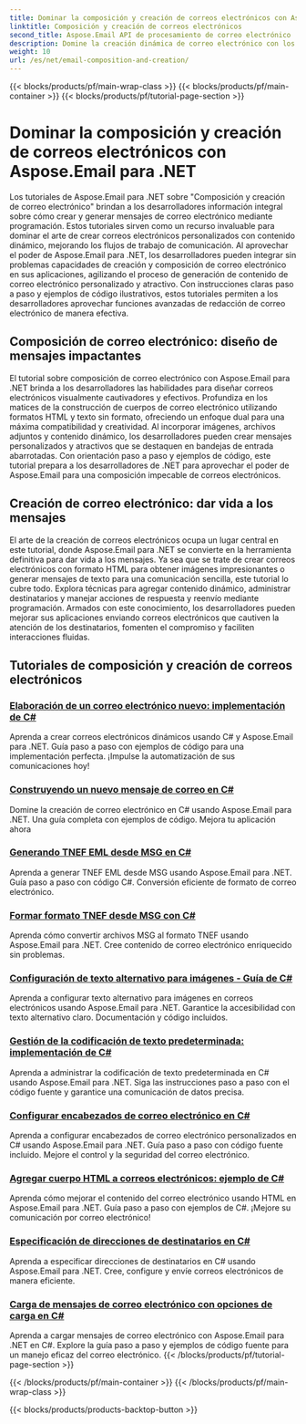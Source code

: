 ```yaml
---
title: Dominar la composición y creación de correos electrónicos con Aspose.Email para .NET
linktitle: Composición y creación de correos electrónicos
second_title: Aspose.Email API de procesamiento de correo electrónico .NET
description: Domine la creación dinámica de correo electrónico con los tutoriales de Aspose.Email para .NET. Cree correos electrónicos atractivos mediante programación, personalice el contenido, agregue archivos adjuntos y mejore la comunicación.
weight: 10
url: /es/net/email-composition-and-creation/
---
```


{{< blocks/products/pf/main-wrap-class >}}
{{< blocks/products/pf/main-container >}}
{{< blocks/products/pf/tutorial-page-section >}}

# Dominar la composición y creación de correos electrónicos con Aspose.Email para .NET


Los tutoriales de Aspose.Email para .NET sobre "Composición y creación de correo electrónico" brindan a los desarrolladores información integral sobre cómo crear y generar mensajes de correo electrónico mediante programación. Estos tutoriales sirven como un recurso invaluable para dominar el arte de crear correos electrónicos personalizados con contenido dinámico, mejorando los flujos de trabajo de comunicación. Al aprovechar el poder de Aspose.Email para .NET, los desarrolladores pueden integrar sin problemas capacidades de creación y composición de correo electrónico en sus aplicaciones, agilizando el proceso de generación de contenido de correo electrónico personalizado y atractivo. Con instrucciones claras paso a paso y ejemplos de código ilustrativos, estos tutoriales permiten a los desarrolladores aprovechar funciones avanzadas de redacción de correo electrónico de manera efectiva.

## Composición de correo electrónico: diseño de mensajes impactantes

El tutorial sobre composición de correo electrónico con Aspose.Email para .NET brinda a los desarrolladores las habilidades para diseñar correos electrónicos visualmente cautivadores y efectivos. Profundiza en los matices de la construcción de cuerpos de correo electrónico utilizando formatos HTML y texto sin formato, ofreciendo un enfoque dual para una máxima compatibilidad y creatividad. Al incorporar imágenes, archivos adjuntos y contenido dinámico, los desarrolladores pueden crear mensajes personalizados y atractivos que se destaquen en bandejas de entrada abarrotadas. Con orientación paso a paso y ejemplos de código, este tutorial prepara a los desarrolladores de .NET para aprovechar el poder de Aspose.Email para una composición impecable de correos electrónicos.

## Creación de correo electrónico: dar vida a los mensajes

El arte de la creación de correos electrónicos ocupa un lugar central en este tutorial, donde Aspose.Email para .NET se convierte en la herramienta definitiva para dar vida a los mensajes. Ya sea que se trate de crear correos electrónicos con formato HTML para obtener imágenes impresionantes o generar mensajes de texto para una comunicación sencilla, este tutorial lo cubre todo. Explora técnicas para agregar contenido dinámico, administrar destinatarios y manejar acciones de respuesta y reenvío mediante programación. Armados con este conocimiento, los desarrolladores pueden mejorar sus aplicaciones enviando correos electrónicos que cautiven la atención de los destinatarios, fomenten el compromiso y faciliten interacciones fluidas.

## Tutoriales de composición y creación de correos electrónicos
### [Elaboración de un correo electrónico nuevo: implementación de C#](./crafting-a-fresh-email-csharp-implementation/)
Aprenda a crear correos electrónicos dinámicos usando C# y Aspose.Email para .NET. Guía paso a paso con ejemplos de código para una implementación perfecta. ¡Impulse la automatización de sus comunicaciones hoy!
### [Construyendo un nuevo mensaje de correo en C#](./constructing-a-new-mail-message-in-csharp/)
Domine la creación de correo electrónico en C# usando Aspose.Email para .NET. Una guía completa con ejemplos de código. Mejora tu aplicación ahora
### [Generando TNEF EML desde MSG en C#](./generating-tnef-eml-from-msg-in-csharp/)
Aprenda a generar TNEF EML desde MSG usando Aspose.Email para .NET. Guía paso a paso con código C#. Conversión eficiente de formato de correo electrónico.
### [Formar formato TNEF desde MSG con C#](./forming-tnef-format-from-msg-with-csharp/)
Aprenda cómo convertir archivos MSG al formato TNEF usando Aspose.Email para .NET. Cree contenido de correo electrónico enriquecido sin problemas. 
### [Configuración de texto alternativo para imágenes - Guía de C#](./setting-alternative-text-for-images-csharp-guide/)
 Aprenda a configurar texto alternativo para imágenes en correos electrónicos usando Aspose.Email para .NET. Garantice la accesibilidad con texto alternativo claro. Documentación y código incluidos.
### [Gestión de la codificación de texto predeterminada: implementación de C#](./managing-default-text-encoding-csharp-implementation/)
Aprenda a administrar la codificación de texto predeterminada en C# usando Aspose.Email para .NET. Siga las instrucciones paso a paso con el código fuente y garantice una comunicación de datos precisa.
### [Configurar encabezados de correo electrónico en C#](./configuring-email-headers-in-csharp/)
Aprenda a configurar encabezados de correo electrónico personalizados en C# usando Aspose.Email para .NET. Guía paso a paso con código fuente incluido. Mejore el control y la seguridad del correo electrónico.
### [Agregar cuerpo HTML a correos electrónicos: ejemplo de C#](./adding-html-body-to-emails-csharp-example/)
Aprenda cómo mejorar el contenido del correo electrónico usando HTML en Aspose.Email para .NET. Guía paso a paso con ejemplos de C#. ¡Mejore su comunicación por correo electrónico!
### [Especificación de direcciones de destinatarios en C#](./specifying-recipient-addresses-in-csharp/)
Aprenda a especificar direcciones de destinatarios en C# usando Aspose.Email para .NET. Cree, configure y envíe correos electrónicos de manera eficiente.
### [Carga de mensajes de correo electrónico con opciones de carga en C#](./loading-email-messages-with-load-options-in-csharp/)
Aprenda a cargar mensajes de correo electrónico con Aspose.Email para .NET en C#. Explore la guía paso a paso y ejemplos de código fuente para un manejo eficaz del correo electrónico.
{{< /blocks/products/pf/tutorial-page-section >}}

{{< /blocks/products/pf/main-container >}}
{{< /blocks/products/pf/main-wrap-class >}}

{{< blocks/products/products-backtop-button >}}
